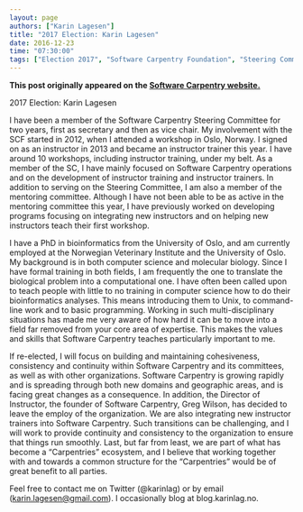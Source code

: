 ```yaml
---
layout: page
authors: ["Karin Lagesen"]
title: "2017 Election: Karin Lagesen"
date: 2016-12-23
time: "07:30:00"
tags: ["Election 2017", "Software Carpentry Foundation", "Steering Committee", "Software Carpentry"]
---
```


<p><b>This post originally appeared on the <a href="https://software-carpentry.org/">Software Carpentry website.</a></b></p>

2017 Election: Karin Lagesen

I have been a member of the Software Carpentry Steering Committee for two years, first as secretary and then as vice chair. My involvement with the SCF started in 2012, when I attended a workshop in Oslo, Norway. I signed on as an instructor in 2013 and became an instructor trainer this year. I have around 10 workshops, including instructor training, under my belt. As a member of the SC, I have mainly focused on Software Carpentry operations and on the development of instructor training and instructor trainers. In addition to serving on the Steering Committee, I am also a member of the mentoring committee. Although I have not been able to be as active in the mentoring committee this year, I have previously worked on developing programs focusing on integrating new instructors and on helping new instructors teach their first workshop.

I have a PhD in bioinformatics from the University of Oslo, and am currently employed at the Norwegian Veterinary Institute and the University of Oslo. My background is in both computer science and molecular biology. Since I have formal training in both fields, I am frequently the one to translate the biological problem into a computational one. I have often been called upon to teach people with little to no training in computer science how to do their bioinformatics analyses. This means introducing them to Unix, to command-line work and to basic programming. Working in such multi-disciplinary situations has made me very aware of how hard it can be to move into a field far removed from your core area of expertise. This makes the values and skills that Software Carpentry teaches particularly important to me.

If re-elected, I will focus on building and maintaining cohesiveness, consistency and continuity within Software Carpentry and its committees, as well as with other organizations.  Software Carpentry is growing rapidly and is spreading through both new domains and geographic areas, and is facing great changes as a consequence. In addition, the Director of Instructor, the founder of Software Carpentry, Greg Wilson, has decided to leave the employ of the organization. We are also integrating new instructor trainers into Software Carpentry. Such transitions can be challenging, and I will work to provide continuity and consistency to the organization to ensure that things run smoothly. Last, but far from least, we are part of what has become a “Carpentries” ecosystem, and I believe that working together with and towards a common structure for the “Carpentries” would be of great benefit to all parties.

Feel free to contact me on Twitter (@karinlag) or by email (karin.lagesen@gmail.com). I occasionally blog at blog.karinlag.no.

